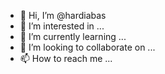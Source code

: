 - 👋 Hi, I’m @hardiabas
- 👀 I’m interested in ...
- 🌱 I’m currently learning ...
- 💞️ I’m looking to collaborate on ...
- 📫 How to reach me ...

<!---
hardiabas/hardiabas is a ✨ special ✨ repository because its `README.md` (this file) appears on your GitHub profile.
You can click the Preview link to take a look at your changes.
--->
